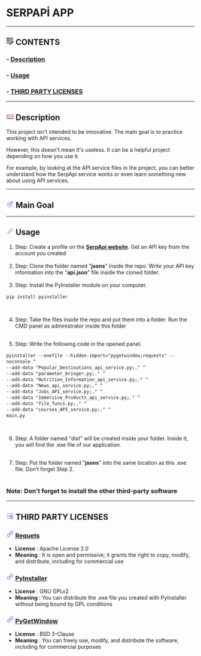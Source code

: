 # SERPAPİ APP

---
## ![a.png](IMAGES/a.png) CONTENTS
### - [Description](#dpng-description)
### - [Usage](#cpng-usage)
### - [THIRD PARTY LICENSES](#bpng-third-party-licenses)<br>

---
## ![d.png](IMAGES/d.png) Description
This project isn't intended to be innovative. The main goal is to practice working with API services.

However, this doesn't mean it's useless. It can be a helpful project depending on how you use it.

For example, by looking at the API service files in the project, you can better understand how the SerpApi service works or even learn something new about using API services.

---
## ![f.png](IMAGES/f.png) Main Goal


---
## ![c.png](IMAGES/c.png) Usage
1. Step:
Create a profile on the [**SerpApi website**](https://serpapi.com/). Get an API key from the account you created<br><br>
2. Step:
Clone the folder named "**jsons**" inside the repo. Write your API key information into the "**api.json**" file inside the cloned folder.<br><br>
3. Step:
Install the PyInstaller module on your computer.
```
pip install pyinstaller
```
<br>

4. Step:
Take the files inside the repo and put them into a folder. Run the CMD panel as administrator inside this folder<br><br>

5. Step:
Write the following code in the opened panel.
```
pyinstaller --onefile --hidden-import="pygetwindow;requests" --noconsole ^
--add-data "Popular_Destinations_api_service.py;." ^
--add-data "parameter_bringer.py;." ^
--add-data "Nutrition_Information_api_service.py;." ^
--add-data "News_api_service.py;." ^
--add-data "Jobs_API_service.py;." ^
--add-data "Immersive_Products_api_service.py;." ^
--add-data "file_funcs.py;." ^
--add-data "courses_API_service.py;." ^
main.py
```
<br>

6. Step:
A folder named "dist" will be created inside your folder. Inside it, you will find the .exe file of our application.<br><br>

7. Step:
Put the folder named "**jsons**" into the same location as this .exe file. Don’t forget Step 2.  <br><br>

### Note: Don’t forget to install the other third-party software

---
## ![b.png](IMAGES/b.png) THIRD PARTY LICENSES

### ![e.png](IMAGES/e.png) [Requets](https://pypi.org/project/requests/)
- **License** : Apache License 2.0
- **Meaning** : It is open and permissive; it grants the right to copy, modify, and distribute, including for commercial use<br>

### ![e.png](IMAGES/e.png) [PyInstaller](https://pypi.org/project/pyinstaller/)
- **License** : GNU GPLv2
- **Meaning** : You can distribute the .exe file you created with PyInstaller without being bound by GPL conditions <br>

### ![e.png](IMAGES/e.png) [PyGetWindow](https://pypi.org/project/PyGetWindow/)
- **License** : BSD 3-Clause
- **Meaning** : You can freely use, modify, and distribute the software, including for commercial purposes

